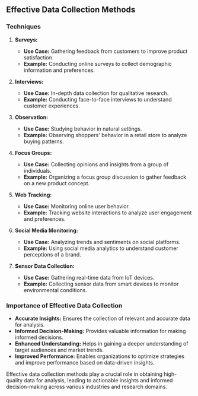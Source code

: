 ## Effective Data Collection Methods

### Techniques

1. **Surveys:**

   - **Use Case:** Gathering feedback from customers to improve product satisfaction.
   - **Example:** Conducting online surveys to collect demographic information and preferences.

2. **Interviews:**

   - **Use Case:** In-depth data collection for qualitative research.
   - **Example:** Conducting face-to-face interviews to understand customer experiences.

3. **Observation:**

   - **Use Case:** Studying behavior in natural settings.
   - **Example:** Observing shoppers' behavior in a retail store to analyze buying patterns.

4. **Focus Groups:**

   - **Use Case:** Collecting opinions and insights from a group of individuals.
   - **Example:** Organizing a focus group discussion to gather feedback on a new product concept.

5. **Web Tracking:**

   - **Use Case:** Monitoring online user behavior.
   - **Example:** Tracking website interactions to analyze user engagement and preferences.

6. **Social Media Monitoring:**

   - **Use Case:** Analyzing trends and sentiments on social platforms.
   - **Example:** Using social media analytics to understand customer perceptions of a brand.

7. **Sensor Data Collection:**
   - **Use Case:** Gathering real-time data from IoT devices.
   - **Example:** Collecting sensor data from smart devices to monitor environmental conditions.

### Importance of Effective Data Collection

- **Accurate Insights:** Ensures the collection of relevant and accurate data for analysis.
- **Informed Decision-Making:** Provides valuable information for making informed decisions.
- **Enhanced Understanding:** Helps in gaining a deeper understanding of target audiences and market trends.
- **Improved Performance:** Enables organizations to optimize strategies and improve performance based on data-driven insights.

Effective data collection methods play a crucial role in obtaining high-quality data for analysis, leading to actionable insights and informed decision-making across various industries and research domains.
